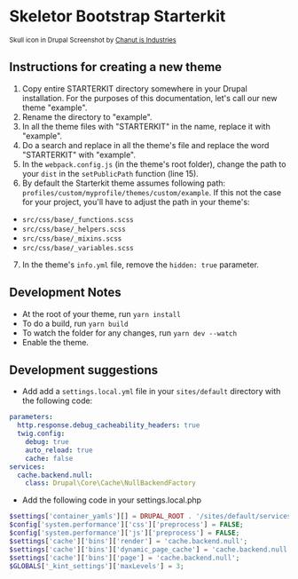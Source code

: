 # Skeletor Bootstrap Starterkit

<small>Skull icon in Drupal Screenshot by [Chanut is Industries](https://www.iconfinder.com/Chanut-is)</small>

## Instructions for creating a new theme
1. Copy entire STARTERKIT directory somewhere in your Drupal installation. For the purposes of this documentation, let's call our new theme "example".
2. Rename the directory to "example".
3. In all the theme files with "STARTERKIT" in the name, replace it with "example".
4. Do a search and replace in all the theme's file and replace the word "STARTERKIT" with "example".
5. In the `webpack.config.js` (in the theme's root folder), change the path to your `dist` in the `setPublicPath` function (line 15).
6. By default the Starterkit theme assumes following path: `profiles/custom/myprofile/themes/custom/example`. If this not the case for your project, you'll have to adjust the path in your theme's:
  - `src/css/base/_functions.scss`
  - `src/css/base/_helpers.scss`
  - `src/css/base/_mixins.scss`
  - `src/css/base/_variables.scss`
7. In the theme's `info.yml` file, remove the `hidden: true` parameter.

## Development Notes
- At the root of your theme, run `yarn install`
- To do a build, run `yarn build`
- To watch the folder for any changes, run `yarn dev --watch`
- Enable the theme.

## Development suggestions
- Add add a `settings.local.yml` file in your `sites/default` directory with the following code:
```yaml
parameters:
  http.response.debug_cacheability_headers: true
  twig.config:
    debug: true
    auto_reload: true
    cache: false
services:
  cache.backend.null:
    class: Drupal\Core\Cache\NullBackendFactory
```
- Add the following code in your settings.local.php
```php
$settings['container_yamls'][] = DRUPAL_ROOT . '/sites/default/services.local.yml';
$config['system.performance']['css']['preprocess'] = FALSE;
$config['system.performance']['js']['preprocess'] = FALSE;
$settings['cache']['bins']['render'] = 'cache.backend.null';
$settings['cache']['bins']['dynamic_page_cache'] = 'cache.backend.null';
$settings['cache']['bins']['page'] = 'cache.backend.null';
$GLOBALS['_kint_settings']['maxLevels'] = 3;
```
